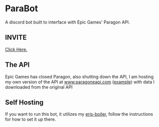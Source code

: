 # ParaBot
A discord bot built to interface with Epic Games' Paragon API.
## INVITE
[Click Here.](https://discordapp.com/oauth2/authorize?client_id=441367104629768202&permissions=8192&scope=bot)
## The API
Epic Games has closed Paragon, also shutting down the API, I am hosting my own version of the API at www.paragoneapi.com ([example](www.paragoneapi.com/v1/heroes/summary/murdock)) with data I downloaded from the original API
## Self Hosting
If you want to run this bot, it utilizes my [eris-boiler](https://github.com/alex-taxiera/eris-boiler), follow the instructions for how to set it up there.
